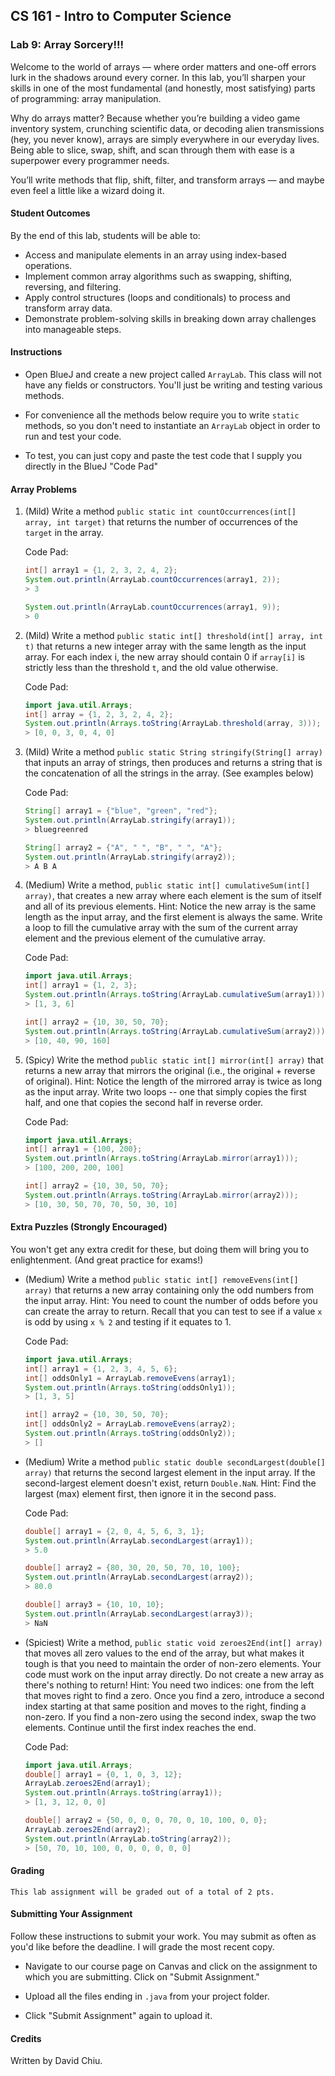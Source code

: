 ## CS 161 - Intro to Computer Science

### Lab 9: Array Sorcery!!!
Welcome to the world of arrays — where order matters and one-off errors lurk in the shadows around every corner. In this lab, you’ll sharpen your skills in one of the most fundamental (and honestly, most satisfying) parts of programming: array manipulation.

Why do arrays matter? Because whether you’re building a video game inventory system, crunching scientific data, or decoding alien transmissions (hey, you never know), arrays are simply everywhere in our everyday lives. Being able to slice, swap, shift, and scan through them with ease is a superpower every programmer needs.

You’ll write methods that flip, shift, filter, and transform arrays — and maybe even feel a little like a wizard doing it. 

#### Student Outcomes
By the end of this lab, students will be able to:
- Access and manipulate elements in an array using index-based operations.
- Implement common array algorithms such as swapping, shifting, reversing, and filtering.
- Apply control structures (loops and conditionals) to process and transform array data.
- Demonstrate problem-solving skills in breaking down array challenges into manageable steps.

#### Instructions

- Open BlueJ and create a new project called `ArrayLab`. This class will not have any fields or constructors. You'll just be writing and testing various methods. 

- For convenience all the methods below require you to write `static` methods, so you don't need to instantiate an `ArrayLab` object in order to run and test your code.

- To test, you can just copy and paste the test code that I supply you directly in the BlueJ "Code Pad"

#### Array Problems

1. (Mild) Write a method `public static int countOccurrences(int[] array, int target)` that returns the number of occurrences of the `target`  in the array.

    Code Pad:

    ```java
    int[] array1 = {1, 2, 3, 2, 4, 2};
    System.out.println(ArrayLab.countOccurrences(array1, 2));
    > 3

    System.out.println(ArrayLab.countOccurrences(array1, 9));
    > 0
    ```

2. (Mild) Write a method `public static int[] threshold(int[] array, int t)` that returns a new integer array with the same length as the input array. For each index i, the new array should contain 0 if `array[i]` is strictly less than the threshold `t`, and the old value otherwise.

    Code Pad:

    ```java
    import java.util.Arrays;
    int[] array = {1, 2, 3, 2, 4, 2};
    System.out.println(Arrays.toString(ArrayLab.threshold(array, 3)));
    > [0, 0, 3, 0, 4, 0]
    ```

3. (Mild) Write a method `public static String stringify(String[] array)` that inputs an array of strings, then produces and returns a string that is the concatenation of all the strings in the array. (See examples below)

    Code Pad:

    ```java
    String[] array1 = {"blue", "green", "red"};
    System.out.println(ArrayLab.stringify(array1));
    > bluegreenred

    String[] array2 = {"A", " ", "B", " ", "A"};
    System.out.println(ArrayLab.stringify(array2));
    > A B A
    ```


4. (Medium) Write a method, `public static int[] cumulativeSum(int[] array)`, that creates a new array where each element is the sum of itself and all of its previous elements. Hint: Notice the new array is the same length as the input array, and the first element is always the same. Write a loop to fill the cumulative array with the sum of the current array element and the previous element of the cumulative array.

   Code Pad:

    ```java
    import java.util.Arrays;
    int[] array1 = {1, 2, 3};
    System.out.println(Arrays.toString(ArrayLab.cumulativeSum(array1)));
    > [1, 3, 6]

    int[] array2 = {10, 30, 50, 70};
    System.out.println(Arrays.toString(ArrayLab.cumulativeSum(array2)));
    > [10, 40, 90, 160]
    ```


5. (Spicy) Write the method `public static int[] mirror(int[] array)` that returns a new array that mirrors the original (i.e., the original + reverse of original). Hint: Notice the length of the mirrored array is twice as long as the input array. Write two loops -- one that simply copies the first half, and one that copies the second half in reverse order.

    Code Pad:

    ```java
    import java.util.Arrays;
    int[] array1 = {100, 200};
    System.out.println(Arrays.toString(ArrayLab.mirror(array1)));
    > [100, 200, 200, 100]

    int[] array2 = {10, 30, 50, 70};
    System.out.println(Arrays.toString(ArrayLab.mirror(array2)));
    > [10, 30, 50, 70, 70, 50, 30, 10]
    ```



#### Extra Puzzles (Strongly Encouraged)
You won't get any extra credit for these, but doing them will bring you to enlightenment. (And great practice for exams!)

- (Medium) Write a method `public static int[] removeEvens(int[] array)` that returns a new array containing only the odd numbers from the input array. Hint: You need to count the number of odds before you can create the array to return. Recall that you can test to see if a value `x` is odd by using `x % 2` and testing if it equates to 1.

   Code Pad:

    ```java
    import java.util.Arrays;
    int[] array1 = {1, 2, 3, 4, 5, 6};
    int[] oddsOnly1 = ArrayLab.removeEvens(array1);
    System.out.println(Arrays.toString(oddsOnly1));
    > [1, 3, 5]

    int[] array2 = {10, 30, 50, 70};
    int[] oddsOnly2 = ArrayLab.removeEvens(array2);
    System.out.println(Arrays.toString(oddsOnly2));
    > []
    ```

- (Medium) Write a method `public static double secondLargest(double[] array)` that returns the second largest element in the input array. If the second-largest element doesn't exist, return `Double.NaN`. Hint: Find the largest (max) element first, then ignore it in the second pass. 

   Code Pad:

    ```java
    double[] array1 = {2, 0, 4, 5, 6, 3, 1};
    System.out.println(ArrayLab.secondLargest(array1));
    > 5.0

    double[] array2 = {80, 30, 20, 50, 70, 10, 100};
    System.out.println(ArrayLab.secondLargest(array2));
    > 80.0

    double[] array3 = {10, 10, 10};
    System.out.println(ArrayLab.secondLargest(array3));
    > NaN
    ```

- (Spiciest) Write a method, `public static void zeroes2End(int[] array)` that moves all zero values to the end of the array, but what makes it tough is that you need to maintain the order of non-zero elements. Your code must work on the input array directly. Do not create a new array as there's nothing to return! Hint: You need two indices: one from the left that moves right to find a zero. Once you find a zero, introduce a second index starting at that same position and moves to the right, finding a non-zero. If you find a non-zero using the second index, swap the two elements. Continue until the first index reaches the end.

   Code Pad:

    ```java
    import java.util.Arrays;
    double[] array1 = {0, 1, 0, 3, 12};
    ArrayLab.zeroes2End(array1);
    System.out.println(Arrays.toString(array1));
    > [1, 3, 12, 0, 0]

    double[] array2 = {50, 0, 0, 0, 70, 0, 10, 100, 0, 0};
    ArrayLab.zeroes2End(array2);
    System.out.println(ArrayLab.toString(array2));
    > [50, 70, 10, 100, 0, 0, 0, 0, 0, 0]
    ```


#### Grading

```
This lab assignment will be graded out of a total of 2 pts.
```


#### Submitting Your Assignment
Follow these instructions to submit your work. You may submit as often as you'd like before the deadline. I will grade the most recent copy.

- Navigate to our course page on Canvas and click on the assignment to which you are submitting. Click on "Submit Assignment."

- Upload all the files ending in `.java` from your project folder.

- Click "Submit Assignment" again to upload it.

#### Credits

Written by David Chiu.
